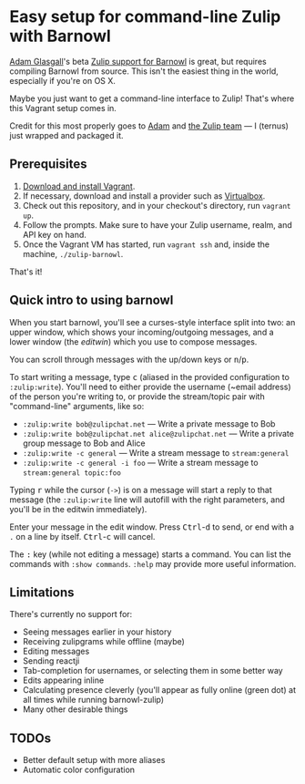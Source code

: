 # Easy setup for command-line Zulip with Barnowl

[Adam Glasgall](https://github.com/aglasgall)'s beta [Zulip support for Barnowl](https://github.com/aglasgall/barnowl/tree/zulip/perl/modules/Zulip) is great, but requires compiling Barnowl from source. This isn't the easiest thing in the world, especially if you're on OS X.

Maybe you just want to get a command-line interface to Zulip! That's where this Vagrant setup comes in.

Credit for this most properly goes to [Adam](https://github.com/aglasgall) and [the Zulip team](https://zulipchat.com) — I (ternus) just wrapped and packaged it.

## Prerequisites

1. [Download and install Vagrant](https://www.vagrantup.com/downloads.html).
2. If necessary, download and install a provider such as [Virtualbox](https://www.virtualbox.org/wiki/Downloads).
3. Check out this repository, and in your checkout's directory, run `vagrant up`.
4. Follow the prompts. Make sure to have your Zulip username, realm, and API key on hand.
5. Once the Vagrant VM has started, run `vagrant ssh` and, inside the machine, `./zulip-barnowl`.

That's it! 

## Quick intro to using barnowl

When you start barnowl, you'll see a curses-style interface split into two: an upper window, which shows your incoming/outgoing messages, and a lower window (the *editwin*) which you use to compose messages.

You can scroll through messages with the up/down keys or <kbd>n</kbd>/<kbd>p</kbd>.

To start writing a message, type <kbd>c</kbd> (aliased in the provided configuration to `:zulip:write`). You'll need to either provide the username (~email address) of the person you're writing to, or provide the stream/topic pair with "command-line" arguments, like so:

* `:zulip:write bob@zulipchat.net` — Write a private message to Bob
* `:zulip:write bob@zulipchat.net alice@zulipchat.net` — Write a private group message to Bob and Alice
* `:zulip:write -c general` — Write a stream message to `stream:general`
* `:zulip:write -c general -i foo` — Write a stream message to `stream:general topic:foo`

Typing <kbd>r</kbd> while the cursor (`->`) is on a message will start a reply to that message (the `:zulip:write` line will autofill with the right parameters, and you'll be in the editwin immediately).

Enter your message in the edit window. Press <kbd>Ctrl</kbd>-<kbd>d</kbd> to send, or end with a `.` on a line by itself. <kbd>Ctrl</kbd>-<kbd>c</kbd> will cancel.

The <kbd>:</kbd> key (while not editing a message) starts a command. You can list the commands with `:show commands`. `:help` may provide more useful information.

## Limitations

There's currently no support for:

* Seeing messages earlier in your history
* Receiving zulipgrams while offline (maybe)
* Editing messages
* Sending reactji
* Tab-completion for usernames, or selecting them in some better way
* Edits appearing inline
* Calculating presence cleverly (you'll appear as fully online (green dot) at all times while running barnowl-zulip)
* Many other desirable things

## TODOs

* Better default setup with more aliases
* Automatic color configuration